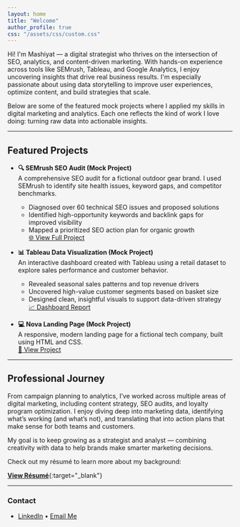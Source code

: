 ```yaml
---
layout: home
title: "Welcome"
author_profile: true
css: "/assets/css/custom.css"
---
```


<!-- Inline style to override background color directly on the page -->
<style>
  html, body, .site, .page, .page__inner {
    background-color: #f5f5f5 !important;
    background-image: none !important;
  }

  body::before {
    content: none !important;
  }
</style>

Hi! I'm Mashiyat — a digital strategist who thrives on the intersection of SEO, analytics, and content-driven marketing. With hands-on experience across tools like SEMrush, Tableau, and Google Analytics, I enjoy uncovering insights that drive real business results. I'm especially passionate about using data storytelling to improve user experiences, optimize content, and build strategies that scale.

Below are some of the featured mock projects where I applied my skills in digital marketing and analytics. Each one reflects the kind of work I love doing: turning raw data into actionable insights.

---

## Featured Projects

- **🔍 SEMrush SEO Audit (Mock Project)**  
  A comprehensive SEO audit for a fictional outdoor gear brand. I used SEMrush to identify site health issues, keyword gaps, and competitor benchmarks.  
  - Diagnosed over 60 technical SEO issues and proposed solutions  
  - Identified high-opportunity keywords and backlink gaps for improved visibility  
  - Mapped a prioritized SEO action plan for organic growth  
  [🌐 View Full Project](https://mashiyat210031.github.io/projects/semrush/)

- **📊 Tableau Data Visualization (Mock Project)**  
  An interactive dashboard created with Tableau using a retail dataset to explore sales performance and customer behavior.  
  - Revealed seasonal sales patterns and top revenue drivers  
  - Uncovered high-value customer segments based on basket size  
  - Designed clean, insightful visuals to support data-driven strategy  
  [📈 Dashboard Report](https://mashiyat210031.github.io/projects/data-visualization-with-tableau/)

- **💻 Nova Landing Page (Mock Project)**  
  A responsive, modern landing page for a fictional tech company, built using HTML and CSS.  
  [🚀 View Project](https://mashiyat210031.github.io/projects/nova-landing-page/)

---

## Professional Journey

From campaign planning to analytics, I’ve worked across multiple areas of digital marketing, including content strategy, SEO audits, and loyalty program optimization. I enjoy diving deep into marketing data, identifying what’s working (and what’s not), and translating that into action plans that make sense for both teams and customers.

My goal is to keep growing as a strategist and analyst — combining creativity with data to help brands make smarter marketing decisions.

Check out my résumé to learn more about my background:

[**View Résumé**](/assets/files/Resume_Mashiyat%20Iqbal.pdf){:target="_blank"}

---

### Contact
- [LinkedIn](https://linkedin.com/in/mashiyat-iqbal) • [Email Me](mailto:mxi210031@utdallas.edu)
